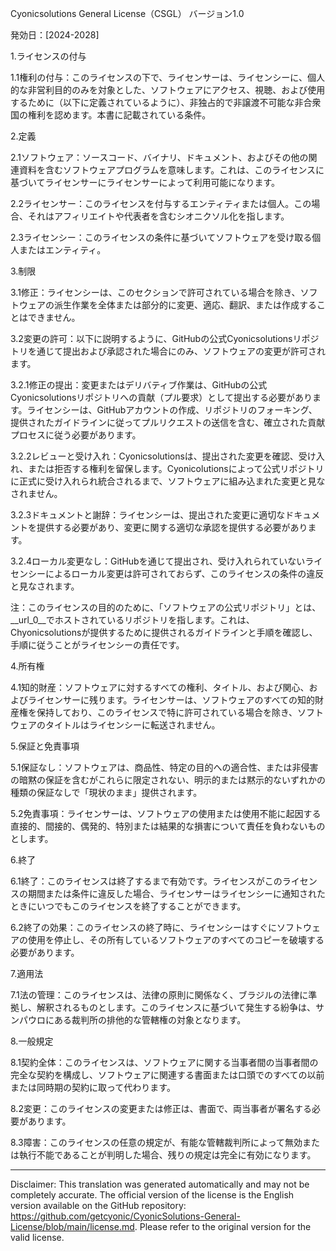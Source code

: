 Cyonicsolutions General License（CSGL）
バージョン1.0

発効日：[2024-2028]

1.ライセンスの付与

1.1権利の付与：このライセンスの下で、ライセンサーは、ライセンシーに、個人的な非営利目的のみを対象とした、ソフトウェアにアクセス、視聴、および使用するために（以下に定義されているように）、非独占的で非譲渡不可能な非合衆国の権利を認めます。本書に記載されている条件。

2.定義

2.1ソフトウェア：ソースコード、バイナリ、ドキュメント、およびその他の関連資料を含むソフトウェアプログラムを意味します。これは、このライセンスに基づいてライセンサーにライセンサーによって利用可能になります。

2.2ライセンサー：このライセンスを付与するエンティティまたは個人。この場合、それはアフィリエイトや代表者を含むシオニクソル化を指します。

2.3ライセンシー：このライセンスの条件に基づいてソフトウェアを受け取る個人またはエンティティ。

3.制限

3.1修正：ライセンシーは、このセクションで許可されている場合を除き、ソフトウェアの派生作業を全体または部分的に変更、適応、翻訳、または作成することはできません。

3.2変更の許可：以下に説明するように、GitHubの公式Cyonicsolutionsリポジトリを通じて提出および承認された場合にのみ、ソフトウェアの変更が許可されます。

3.2.1修正の提出：変更またはデリバティブ作業は、GitHubの公式Cyonicsolutionsリポジトリへの貢献（プル要求）として提出する必要があります。ライセンシーは、GitHubアカウントの作成、リポジトリのフォーキング、提供されたガイドラインに従ってプルリクエストの送信を含む、確立された貢献プロセスに従う必要があります。

3.2.2レビューと受け入れ：Cyonicsolutionsは、提出された変更を確認、受け入れ、または拒否する権利を留保します。Cyonicolutionsによって公式リポジトリに正式に受け入れられ統合されるまで、ソフトウェアに組み込まれた変更と見なされません。

3.2.3ドキュメントと謝辞：ライセンシーは、提出された変更に適切なドキュメントを提供する必要があり、変更に関する適切な承認を提供する必要があります。

3.2.4ローカル変更なし：GitHubを通じて提出され、受け入れられていないライセンシーによるローカル変更は許可されておらず、このライセンスの条件の違反と見なされます。

注：このライセンスの目的のために、「ソフトウェアの公式リポジトリ」とは、__url_0__でホストされているリポジトリを指します。これは、Chyonicsolutionsが提供するために提供されるガイドラインと手順を確認し、手順に従うことがライセンシーの責任です。

4.所有権

4.1知的財産：ソフトウェアに対するすべての権利、タイトル、および関心、およびライセンサーに残ります。ライセンサーは、ソフトウェアのすべての知的財産権を保持しており、このライセンスで特に許可されている場合を除き、ソフトウェアのタイトルはライセンシーに転送されません。

5.保証と免責事項

5.1保証なし：ソフトウェアは、商品性、特定の目的への適合性、または非侵害の暗黙の保証を含むがこれらに限定されない、明示的または黙示的ないずれかの種類の保証なしで「現状のまま」提供されます。

5.2免責事項：ライセンサーは、ソフトウェアの使用または使用不能に起因する直接的、間接的、偶発的、特別または結果的な損害について責任を負わないものとします。

6.終了

6.1終了：このライセンスは終了するまで有効です。ライセンスがこのライセンスの期間または条件に違反した場合、ライセンサーはライセンシーに通知されたときにいつでもこのライセンスを終了することができます。

6.2終了の効果：このライセンスの終了時に、ライセンシーはすぐにソフトウェアの使用を停止し、その所有しているソフトウェアのすべてのコピーを破壊する必要があります。

7.適用法

7.1法の管理：このライセンスは、法律の原則に関係なく、ブラジルの法律に準拠し、解釈されるものとします。このライセンスに基づいて発生する紛争は、サンパウロにある裁判所の排他的な管轄権の対象となります。

8.一般規定

8.1契約全体：このライセンスは、ソフトウェアに関する当事者間の当事者間の完全な契約を構成し、ソフトウェアに関連する書面または口頭でのすべての以前または同時期の契約に取って代わります。

8.2変更：このライセンスの変更または修正は、書面で、両当事者が署名する必要があります。

8.3障害：このライセンスの任意の規定が、有能な管轄裁判所によって無効または執行不能であることが判明した場合、残りの規定は完全に有効になります。

---
Disclaimer: This translation was generated automatically and may not be completely accurate. The official version of the license is the English version available on the GitHub repository: https://github.com/getcyonic/CyonicSolutions-General-License/blob/main/license.md. Please refer to the original version for the valid license.